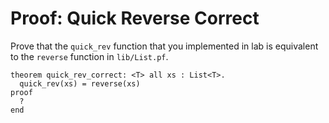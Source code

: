 # Proof: Quick Reverse Correct

Prove that the `quick_rev` function that you implemented in lab
is equivalent to the `reverse` function in `lib/List.pf`.

```
theorem quick_rev_correct: <T> all xs : List<T>.
  quick_rev(xs) = reverse(xs)
proof
  ?
end
```

